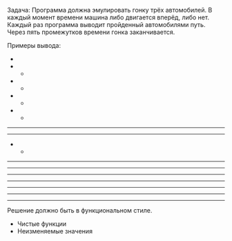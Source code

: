 Задача:
Программа должна эмулировать гонку трёх автомобилей. В каждый момент времени машина либо двигается вперёд, либо нет. Каждый раз программа выводит пройденный автомобилями путь. Через пять промежутков времени гонка заканчивается.

Примеры вывода:

 -
 - -
 - -

 - -
 - -
 - - -

 - - -
 - -
 - - -

 - - - -
 - - -
 - - - -

 - - - -
 - - - -
 - - - - -



Решение должно быть в функциональном стиле.

- Чистые функции
- Неизменяемые значения
